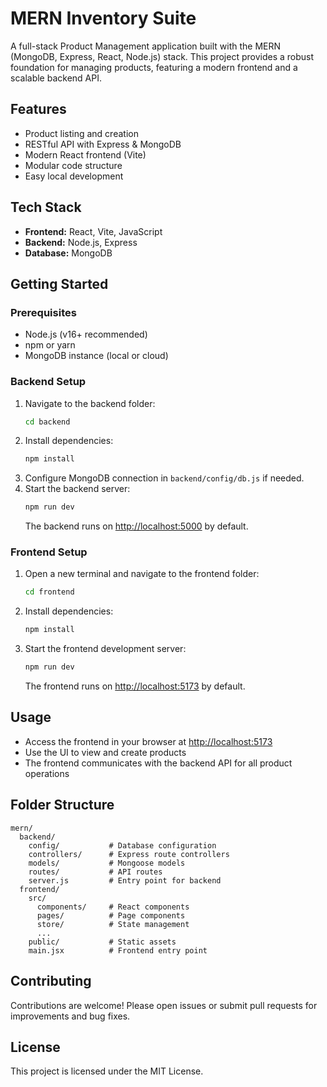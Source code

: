 # MERN Inventory Suite

A full-stack Product Management application built with the MERN (MongoDB, Express, React, Node.js) stack. This project provides a robust foundation for managing products, featuring a modern frontend and a scalable backend API.

## Features
- Product listing and creation
- RESTful API with Express & MongoDB
- Modern React frontend (Vite)
- Modular code structure
- Easy local development

## Tech Stack
- **Frontend:** React, Vite, JavaScript
- **Backend:** Node.js, Express
- **Database:** MongoDB

## Getting Started

### Prerequisites
- Node.js (v16+ recommended)
- npm or yarn
- MongoDB instance (local or cloud)

### Backend Setup
1. Navigate to the backend folder:
   ```bash
   cd backend
   ```
2. Install dependencies:
   ```bash
   npm install
   ```
3. Configure MongoDB connection in `backend/config/db.js` if needed.
4. Start the backend server:
   ```bash
   npm run dev
   ```
   The backend runs on [http://localhost:5000](http://localhost:5000) by default.

### Frontend Setup
1. Open a new terminal and navigate to the frontend folder:
   ```bash
   cd frontend
   ```
2. Install dependencies:
   ```bash
   npm install
   ```
3. Start the frontend development server:
   ```bash
   npm run dev
   ```
   The frontend runs on [http://localhost:5173](http://localhost:5173) by default.

## Usage
- Access the frontend in your browser at [http://localhost:5173](http://localhost:5173)
- Use the UI to view and create products
- The frontend communicates with the backend API for all product operations

## Folder Structure
```
mern/
  backend/
    config/           # Database configuration
    controllers/      # Express route controllers
    models/           # Mongoose models
    routes/           # API routes
    server.js         # Entry point for backend
  frontend/
    src/
      components/     # React components
      pages/          # Page components
      store/          # State management
      ...
    public/           # Static assets
    main.jsx          # Frontend entry point
```

## Contributing
Contributions are welcome! Please open issues or submit pull requests for improvements and bug fixes.

## License
This project is licensed under the MIT License.
